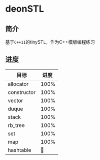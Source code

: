 # deonSTL

## 简介

基于`C++11`的tinySTL，作为C++模版编程练习

## 进度


| 目标        | 进度&nbsp; |
| ----------- | ---------- |
| allocator   | 100%       |
| constructor | 100%       |
| vector      | 100%       |
| duque       | 100%       |
| stack       | 100%       |
| rb_tree     | 100%       |
| set         | 100%       |
| map         | 100%       |
| hashtable   | 🔧          |

